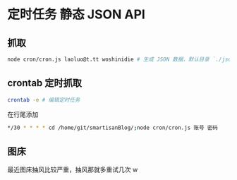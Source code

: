 # 定时任务 静态 JSON API

## 抓取
```bash
node cron/cron.js laoluo@t.tt woshinidie # 生成 JSON 数据，默认目录 `./json`
```

## crontab 定时抓取

```bash
crontab -e # 编辑定时任务
```
在行尾添加

```bash
*/30 * * * * cd /home/git/smartisanBlog/;node cron/cron.js 账号 密码
```

## 图床
最近图床抽风比较严重，抽风那就多重试几次 w

